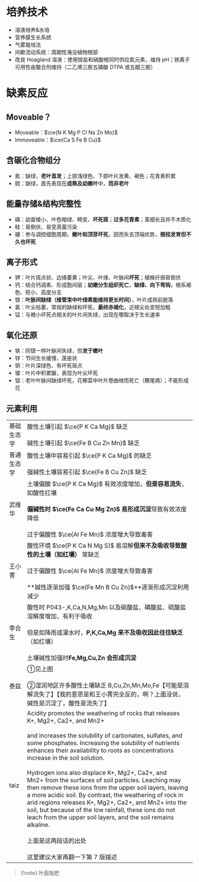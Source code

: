 # 培养技术
- 溶液培养&水培
- 营养膜生长系统
- 气雾栽培法
- 间歇流动系统：周期性淹没植物根部
- 改良 Hoagland 溶液：使用铵盐和硝酸根同时供应氮元素，维持 pH；铁离子可用性由螯合剂维持（二乙烯三胺五磷酸 DTPA 或五醋三胺）

# 缺素反应
## Moveable？
- Moveable：$\ce{N K Mg P Cl Na Zn Mo}$
- Immoveable：$\ce{Ca S Fe B Cu}$
## 含碳化合物组分
- 氮：缺绿，**老叶首发**；上部浅绿色、下部叶片发黄、褐色；花青素积累
- 硫：缺绿，首先表现在**成熟及幼嫩叶**中，**而非老叶**
## 能量存储&结构完整性
- 磷：幼苗矮小、叶色暗绿、畸变、**坏死斑**；**过多花青素**；茎细长且并不木质化
- 硅：易倒伏、易受真菌污染
- 硼：参与调控细胞周期，**嫩叶和顶芽坏死**，因而失去顶端优势，**侧枝发育但不久也坏死**
## 离子形式
- 钾：叶片斑点状、边缘萎黄；叶尖、叶缘、叶脉间**坏死**；植株纤弱易倒伏
- 钙：结合钙调素、形成胞间层；**幼嫩分生组织死亡**，**缺绿、向下弯钩**，根系褐色、短小、高度分支
- 镁：**叶脉间缺绿（维管束中叶绿素能维持更长时间）**，叶片成熟前脱落
- 氯：叶尖枯萎，常规的缺绿和坏死，**最终赤褐化**，近根尖处变短加粗
- 锰：与微小坏死点相关的叶片间失绿，出现在哪取决于生长速率
## 氧化还原
- 铁：同镁一样叶脉间失绿，但**发于嫩叶**
- 锌：节间生长缓慢，莲座状
- 铜：叶片深绿色、有坏死斑点
- 镍：叶片中积累脲，表现为叶尖坏死
- 钼：老叶叶脉间缺绿坏死，花椰菜中叶片卷曲继而死亡（鞭尾病）；不能形成花

## 元素利用

|       |                                                                                                                                                                                                                                                                                                                                                                                                                                                                                                                                                                                                                                                                                                                                                                 |
| ----- | --------------------------------------------------------------------------------------------------------------------------------------------------------------------------------------------------------------------------------------------------------------------------------------------------------------------------------------------------------------------------------------------------------------------------------------------------------------------------------------------------------------------------------------------------------------------------------------------------------------------------------------------------------------------------------------------------------------------------------------------------------------- |
| 基础生态学 | 酸性土壤引起 $\ce{P K Ca Mg}$ 缺乏<br><br>碱性土壤引起 $\ce{Fe B Cu Zn Mn}$ 缺乏                                                                                                                                                                                                                                                                                                                                                                                                                                                                                                                                                                                                                                                                                                |
| 普通生态学 | 酸性土壤中容易引起 $\ce{P K Ca Mg}$ 的缺乏<br><br>强碱性土壤容易引起 $\ce{Fe B Cu Zn}$ 缺乏                                                                                                                                                                                                                                                                                                                                                                                                                                                                                                                                                                                                                                                                                            |
| 武维华   | 土壤偏酸 $\ce{P K Ca Mg}$ 有效浓度增加，**但是容易流失**，如酸性红壤<br><br>**偏碱性时 $\ce{Fe Ca Cu Mg Zn}$ 易形成沉淀**导致有效浓度降低<br><br>过于偏酸性 $\ce{Al Fe Mn}$ 浓度增大导致毒害                                                                                                                                                                                                                                                                                                                                                                                                                                                                                                                                                                                                                         |
| 王小菁   | 酸性环境 $\ce{P K Ca N Mg S}$ 易溶解**但来不及吸收导致酸性的土壤（如红壤）** 常缺乏<br><br>过于偏酸性 $\ce{Al Fe Mn}$ 浓度增大导致毒害<br><br>**碱性逐渐加强 $\ce{Fe Mn B Cu Zn}$**逐渐形成沉淀利用减少                                                                                                                                                                                                                                                                                                                                                                                                                                                                                                                                                                                                                  |
| 李合生   | 酸性时 P043-,K,Ca,N,Mg,Mn 以及碳酸盐、磷酸盐、硫酸盐溶解度增加，有利于吸收<br><br>但是如降雨或灌水时，**P,K,Ca,Mg 来不及吸收因此往往缺乏**（如红壤）<br><br>土壤碱性加强时**Fe,Mg,Cu,Zn 会形成沉淀**                                                                                                                                                                                                                                                                                                                                                                                                                                                                                                                                                                                                                             |
| 泰兹    | ①见上图<br><br>②湿润地区许多酸性土壤缺乏 B,Cu,Zn,Mn,Mo,Fe【可能是溶解流失了】【我的意思是和王小菁完全反的，啊？上面没说，碱性是沉淀了，酸性是流失了】                                                                                                                                                                                                                                                                                                                                                                                                                                                                                                                                                                                                                                                                        |
| taiz  | Acidity promotes the weathering of rocks that releases K+, Mg2+, Ca2+, and Mn2+<br><br>and increases the solubility of carbonates, sulfates, and some phosphates. Increasing the solubility of nutrients enhances their availability to roots as concentrations increase in the soil solution.<br><br>Hydrogen ions also displace K+, Mg2+, Ca2+, and Mn2+ from the surfaces of soil particles. Leaching may then remove these ions from the upper soil layers, leaving a more acidic soil. By contrast, the weathering of rock in arid regions releases K+, Mg2+, Ca2+, and Mn2+ into the soil, but because of the low rainfall, these ions do not leach from the upper soil layers, and the soil remains alkaline.<br><br>上面是这两段话的出处<br><br>这里建议大家再翻一下第 7 版描述 |

> [!note] 叶面施肥 
> 
